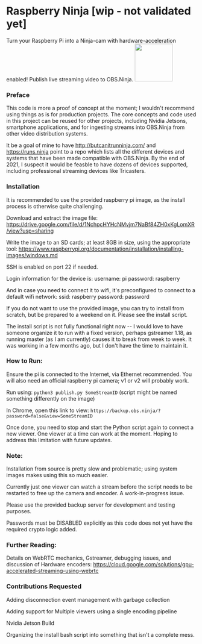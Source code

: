 # Raspberry Ninja [wip - not validated yet]
Turn your Raspberry Pi into a Ninja-cam with hardware-acceleration enabled!  Publish live streaming video to OBS.Ninja. <img src="https://user-images.githubusercontent.com/2575698/107161226-467cd200-6969-11eb-8cef-81ab334cbab3.png"  width="100" />
### Preface

This code is more a proof of concept at the moment; I wouldn't recommend using things as is for production projects. The core concepts and code used in this project can be reused for other projects, including Nvidia Jetsons, smartphone applications, and for ingesting streams into OBS.Ninja from other video distribution systems.

It be a goal of mine to have http://butcanitrunninja.com/ and https://runs.ninja point to a repo which lists all the different devices and systems that have been made compatible with OBS.Ninja. By the end of 2021, I suspect it would be feasble to have dozens of devices supported, including professional streaming devices like Tricasters.

### Installation

It is recommended to use the provided raspberry pi image, as the install process is otherwise quite challenging.

Download and extract the image file:
https://drive.google.com/file/d/1NchpcHYHcNMvjm7NaBf84ZH0xKgLomXR/view?usp=sharing

Write the image to an SD cards; at least 8GB in size, using the appropriate tool:
https://www.raspberrypi.org/documentation/installation/installing-images/windows.md

SSH is enabled on port 22 if needed.

Login information for the device is:
username: pi
password: raspberry

And in case you need to connect it to wifi, it's preconfigured to connect to a default wifi network:
ssid: raspberry
password: password

If you do not want to use the provided image, you can try to install from scratch, but be prepared to a weekend on it. Please see the install script.

The install script is not fully functional right now -- I would love to have someone organize it to run with a fixed version, perhaps gstreamer 1.18, as running master (as I am currently) causes it to break from week to week.  It was working in a few months ago, but I don't have the time to maintain it.

### How to Run:

Ensure the pi is connected to the Internet, via Ethernet recommended.  You will also need an official raspberry pi camera; v1 or v2 will probably work.

Run using:
`python3 publish.py SomeStreamID`
(script might be named something differently on the image)

In Chrome, open this link to view:
`https://backup.obs.ninja/?password=false&view=SomeStreamID`

Once done, you need to stop and start the Python script again to connect a new viewer.  One viewer at a time can work at the moment. Hoping to address this limitation with future updates.

### Note:

Installation from source is pretty slow and problematic; using system images makes using this so much easier.

Currently just one viewer can watch a stream before the script needs to be restarted to free up the camera and encoder. A work-in-progress issue.

Please use the provided backup server for development and testing purposes.

Passwords must be DISABLED explicitly as this code does not yet have the required crypto logic added.

### Further Reading:

Details on WebRTC mechanics, Gstreamer, debugging issues, and discussion of Hardware encoders:
 https://cloud.google.com/solutions/gpu-accelerated-streaming-using-webrtc


### Contributions Requested

Adding disconnection event management with garbage collection

Adding support for Multiple viewers using a single encoding pipeline

Nvidia Jetson Build

Organizing the install bash script into something that isn't a complete mess.
